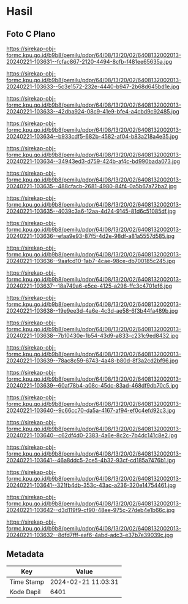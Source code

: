 # Hasil

## Foto C Plano

https://sirekap-obj-formc.kpu.go.id/b9b8/pemilu/pdpr/64/08/13/20/02/6408132002013-20240221-103631--fcfac867-2120-4494-8cfb-f481ee65635a.jpg

https://sirekap-obj-formc.kpu.go.id/b9b8/pemilu/pdpr/64/08/13/20/02/6408132002013-20240221-103633--5c3e1572-232e-4440-b947-2b68d645bd1e.jpg

https://sirekap-obj-formc.kpu.go.id/b9b8/pemilu/pdpr/64/08/13/20/02/6408132002013-20240221-103633--42dba924-08c9-41e9-bfe4-a4cbd9c92485.jpg

https://sirekap-obj-formc.kpu.go.id/b9b8/pemilu/pdpr/64/08/13/20/02/6408132002013-20240221-103634--b933cdf5-682b-4582-af04-b83a218a4e35.jpg

https://sirekap-obj-formc.kpu.go.id/b9b8/pemilu/pdpr/64/08/13/20/02/6408132002013-20240221-103634--34943ed3-d759-424b-af4c-bd990bada073.jpg

https://sirekap-obj-formc.kpu.go.id/b9b8/pemilu/pdpr/64/08/13/20/02/6408132002013-20240221-103635--488cfacb-2681-4980-84f4-0a5b67a72ba2.jpg

https://sirekap-obj-formc.kpu.go.id/b9b8/pemilu/pdpr/64/08/13/20/02/6408132002013-20240221-103635--4039c3a6-12aa-4d24-9145-81d6c51085df.jpg

https://sirekap-obj-formc.kpu.go.id/b9b8/pemilu/pdpr/64/08/13/20/02/6408132002013-20240221-103636--efaa9e93-87f5-4d2e-98df-a81a5557d585.jpg

https://sirekap-obj-formc.kpu.go.id/b9b8/pemilu/pdpr/64/08/13/20/02/6408132002013-20240221-103636--9aafcd10-1ab7-4cae-98ce-db700185c245.jpg

https://sirekap-obj-formc.kpu.go.id/b9b8/pemilu/pdpr/64/08/13/20/02/6408132002013-20240221-103637--18a749a6-e5ce-4125-a298-ffc3c4701ef6.jpg

https://sirekap-obj-formc.kpu.go.id/b9b8/pemilu/pdpr/64/08/13/20/02/6408132002013-20240221-103638--19e9ee3d-4a6e-4c3d-ae58-6f3b44fa489b.jpg

https://sirekap-obj-formc.kpu.go.id/b9b8/pemilu/pdpr/64/08/13/20/02/6408132002013-20240221-103638--7b10430e-1b54-43d9-a833-c231c9ed8432.jpg

https://sirekap-obj-formc.kpu.go.id/b9b8/pemilu/pdpr/64/08/13/20/02/6408132002013-20240221-103639--78ac8c59-6743-4a48-b80d-8f3a2cd2bf96.jpg

https://sirekap-obj-formc.kpu.go.id/b9b8/pemilu/pdpr/64/08/13/20/02/6408132002013-20240221-103639--60af78b4-a08c-45dc-83ad-468df9db70c5.jpg

https://sirekap-obj-formc.kpu.go.id/b9b8/pemilu/pdpr/64/08/13/20/02/6408132002013-20240221-103640--9c66cc70-da5a-4167-af94-ef0c4efd92c3.jpg

https://sirekap-obj-formc.kpu.go.id/b9b8/pemilu/pdpr/64/08/13/20/02/6408132002013-20240221-103640--c62df4d0-2383-4a6e-8c2c-7b4dc141c8e2.jpg

https://sirekap-obj-formc.kpu.go.id/b9b8/pemilu/pdpr/64/08/13/20/02/6408132002013-20240221-103641--46a8ddc5-2ce5-4b32-93cf-cd185a7476b1.jpg

https://sirekap-obj-formc.kpu.go.id/b9b8/pemilu/pdpr/64/08/13/20/02/6408132002013-20240221-103641--321fb4db-353c-43ac-a236-320e14754461.jpg

https://sirekap-obj-formc.kpu.go.id/b9b8/pemilu/pdpr/64/08/13/20/02/6408132002013-20240221-103642--d3d119f9-cf90-48ee-975c-27deb4e1b66c.jpg

https://sirekap-obj-formc.kpu.go.id/b9b8/pemilu/pdpr/64/08/13/20/02/6408132002013-20240221-103632--8dfd7fff-eaf6-4abd-adc3-e37b7e39039c.jpg


## Metadata

| Key        | Value               |
| ---------- | ------------------- |
| Time Stamp | 2024-02-21 11:03:31 |
| Kode Dapil | 6401                |



